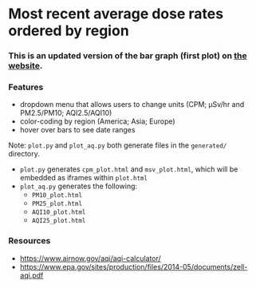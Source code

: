 # Most recent average dose rates ordered by region

### This is an updated version of the bar graph (first plot) on [the website](https://radwatch.berkeley.edu/partner-locations/).

### Features
* dropdown menu that allows users to change units (CPM; μSv/hr and PM2.5/PM10; AQI2.5/AQI10)
* color-coding by region (America; Asia; Europe)
* hover over bars to see date ranges

Note: `plot.py` and `plot_aq.py` both generate files in the `generated/` directory.
* `plot.py` generates `cpm_plot.html` and `msv_plot.html`, which will be embedded as iframes within `plot.html`
* `plot_aq.py` generates the following:
	* `PM10_plot.html`
	* `PM25_plot.html`
	* `AQI10_plot.html`
	* `AQI25_plot.html`

### Resources
* https://www.airnow.gov/aqi/aqi-calculator/
* https://www.epa.gov/sites/production/files/2014-05/documents/zell-aqi.pdf
